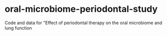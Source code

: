 # oral-microbiome-periodontal-study
Code and data for "Effect of periodontal therapy on the oral microbiome and lung function
